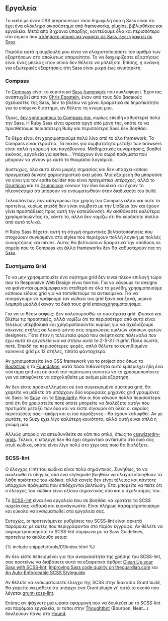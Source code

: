 
## Εργαλεία

Το καλό με έναν CSS preprocessor τόσο δημοφιλή όσο η Sass είναι ότι έχει ένα ολόκληρο οικοσύστημα από frameworks, plugins, βιβλιοθήκες και εργαλεία. Μετά από 8 χρόνια ύπαρξης, κοντεύουμε όλο και περισσότερο στο σημείο που [οτιδήποτε μπορεί να γραφτεί σε Sass, έχει γραφτεί σε Sass](https://kittygiraudel.com/2014/10/27/rethinking-atwoods-law/).

Παρόλα αυτά η συμβουλή μου είναι να ελαχιστοποιήσετε τον αριθμό των εξαρτήσεων στα απολύτως απαραίτητα. Το να διαχειρίζεστε εξαρτήσεις είναι ένας μπελάς στον οποίο δεν θέλετε να μπλέξετε. Επίσης, η ανάγκη για εξωτερικές εξαρτήσεις στη Sass είναι μικρή έως ανύπαρκτη.

### Compass

Το [Compass](http://compass-style.org/) είναι το κυριότερο [Sass framework](https://www.sitepoint.com/compass-or-bourbon-sass-frameworks/) που κυκλοφορεί. Έχοντας αναπτυχθεί από τον [Chris Eppstein](https://twitter.com/chriseppstein), έναν από τους δύο βασικούς σχεδιαστές της Sass, δεν το βλέπω να χάνει δραματικά σε δημοτικότητα για το επόμενο διάστημα, αν θέλετε τη γνώμη μου.

Όμως, [δεν χρησιμοποιώ το Compass πια](https://www.sitepoint.com/dont-use-compass-anymore/), κυρίως επειδή καθυστερεί πολύ την Sass. Η Ruby Sass είναι αρκετά αργή από μόνη της, οπότε το να προσθέτουμε περισσότερη Ruby και περισσότερη Sass δεν βοηθάει.

Το θέμα είναι ότι χρησιμοποιούμε πολύ λίγο από το όλο framework. Το Compass είναι τεράστιο. Τα mixins για συμβατότητα μεταξύ των browsers είναι απλά η κορυφή του παγόβουνου. Μαθηματικές συναρτήσεις, βοηθοί εικόνας, εργαλεία για sprites… Υπάρχουν ένα σωρό πράγματα που μπορούν να γίνουν με αυτό το θαυμάσιο λογισμικό.

Δυστυχώς, όλα αυτά είναι μικρής σημασίας και δεν υπάρχει κάποιο πραγματικά δυνατό χαρακτηριστικό εκεί μέσα. Μια εξαίρεση θα μπορούσε να γίνει για τον sprite builder που είναι *πραγματικά υπέροχος*, αλλά το [Grunticon](https://github.com/filamentgroup/grunticon) και το [Grumpicon](http://grumpicon.com/) κάνουν την ίδια δουλειά και έχουν το πλεονέκτημα ότι μπορούν να ενσωματωθούν στην διαδικασία του build.

Τελοσπάντων, δεν απαγορεύω την χρήση του Compass αλλά και ούτε το προτείνω, κυρίως επειδή δεν είναι συμβατό με την LibSass (αν και έχουν γίνει προσπάθειες προς αυτή την κατεύθυνση). Αν αισθάνεστε καλύτερα χρησιμοποιώντας το, κάντε το, αλλά δεν νομίζω ότι θα κερδίσετε πολλά από αυτό τελικά.

<div class="note">
  <p>Η Ruby Sass δέχεται αυτή τη στιγμή σημαντικές βελτιστοποιήσεις που στοχεύουν συγκριμένα στα styles που περιέχουν πολλή λογική με πολλές συναρτήσεις και mixins. Αυτές θα βελτιώσουν δραματικά την απόδοση σε σημείο που το Compass και άλλα frameworks δεν θα καθυστερούν πια τη Sass.</p>
</div>

### Συστήματα Grid

Το να μην χρησιμοποιείτε ένα σύστημα grid δεν είναι πλέον επιλογή τώρα που το Responsive Web Design είναι παντού. Για να κάνουμε τα designs να φαίνονται ομοιόμορφα και σταθερά σε όλα τα μεγέθη, χρησιμοποιούμε κάποιου είδους grid για να τοποθετούμε τα αντικείμενα. Για να αποφύγουμε να γράφουμε τον κώδικα του grid ξανά και ξανά, μερικά λαμπρά μυαλά έκαναν τα δικά τους grid επαναχρησιμοποιήσιμα.

Για να το θέσω σαφώς: Δεν πολυσυμπαθώ τα συστήματα grid. Φυσικά και βλέπω τις προοπτικές, αλλά νομίζω ότι τα περισσότερα από αυτά είναι τελείως υπερβολικά και χρησιμοποιούνται κυρίως για να σχεδιάζουμε κόκκινες στήλες σε λευκό φόντο στις σημειώσεις ομιλιών κάποιων φυτών designers. Πότε ήταν η τελευταία φορά που σκέφτηκατε *πάλι καλά που έχω αυτό το εργαλείο για να στήσω αυτό το 2-5-3.1-π grid*; Πολύ σωστά, ποτέ. Επειδή τις περισσότερες φορές, απλά θέλετε το συνηθισμένο κανονικό grid με 12 στήλες, τίποτα φανταχτερό.

Αν χρησιμοποιείτε ένα CSS framework για το project σας όπως το [Bootstrap](https://getbootstrap.com/) ή το [Foundation](https://get.foundation/), κατά πάσα πιθανότητα αυτό εμπεριέχει ήδη ένα σύστημα grid και σε αυτή την περίπτωση συνιστώ να το χρησιμοποιήσετε για να αποφύγετε να ασχοληθείτε με ακόμα μία εξάρτηση.

Αν δεν είστε προσκολλημένοι σε ένα συγκεκριμένο σύστημα grid, θα χαρείτε να μάθετε ότι υπάρχουν δύο κορυφαίες μηχανές grid γραμμένες σε Sass: το [Susy](https://www.oddbird.net/susy/) και το [Singularity](https://github.com/at-import/Singularity). Και οι δύο κάνουν πολλά περισσότερα από ότι θα χρειαστείτε ποτέ οπότε μπορείτε να διαλέξετε αυτήν που προτιμάτε μεταξύ των δύο και να είστε σίγουροι ότι όλες οι ακραίες περιπτώσεις σας&mdash;ακόμη και οι πιο παράξενες&mdash;θα έχουν καλυφθεί. Αν με ρωτάτε, το Suzy έχει λίγο καλύτερη κοινότητα, αλλά αυτή είναι απλά η γνώμη μου.

Αλλιώς μπορείς να απευθυνθείτε σε κάτι πιο απλό, όπως το [csswizardry-grids](https://github.com/csswizardry/csswizardry-grids). Τελικά, η επιλογή δεν θα έχει σημαντικό αντίκτυπο στο δικό σας στυλ κώδικα, οπότε είναι λίγο πολύ στο χέρι σας ποιο θα διαλέξετε.

### SCSS-lint

Ο έλεγχος (lint) του κώδικα είναι πολύ σημαντικός. Συνήθως, το να ακολουθείτε οδηγίες από ένα styleguide βοηθάει να ελαχιστοποιηθούν τα λάθη ποιότητας του κώδικα, αλλά κανείς δεν είναι τέλειος και πάντοτε υπάρχουν πράγματα που επιδέχονται βελτίωση. Έτσι μπορείτε να πείτε ότι ο έλεγχος του κώδικα είναι εξίσου σημαντικός όσο και ο σχολιασμός του.

Το [SCSS-lint](https://github.com/causes/scss-lint) είναι ένα εργαλείο που σε βοηθάει να κρατάτε τα SCSS αρχεία σας καθαρά και ευανάγνωστα. Είναι πλήρως παραμετροποιήσιμο και εύκολο να ενσωματωθεί στα εργαλεία σας.

Ευτυχώς, οι προτεινόμενες ρυθμίσεις του SCSS-lint είναι αρκετά παρόμοιες με αυτές που περιγράφονται στο παρόν έγγραφο. Αν θέλετε να παραμετροποιήσετε το SCSS-lint σύμφωνα με τα Sass Guidelines, προτείνω το ακόλουθο setup:

{% include snippets/tools/01/index.html %}

Αν δεν είστε πεπεισμένοι για την αναγκαιότητα της χρήσης του SCSS-lint, σας προτείνω να διαβάσετε αυτά τα εξαιρετικά άρθρα: [Clean Up your Sass with SCSS-lint](https://blog.martinhujer.cz/clean-up-your-sass-with-scss-lint/), [Improving Sass code quality on theguardian.com](https://www.theguardian.com/info/developer-blog/2014/may/13/improving-sass-code-quality-on-theguardiancom) και [An Auto-Enforceable SCSS Styleguide](https://davidtheclark.com/scss-lint-styleguide/).

<div class="note">
  <p>Αν θέλετε να ενσωματώσετε έλεγχο της SCSS στην διακασία Grunt build, θα χαρείτε να μάθετε ότι υπάρχει ένα Grunt plugin γι' αυτό το σκοπό που λέγεται <a href="https://github.com/ahmednuaman/grunt-scss-lint">grunt-scss-lint</a>.</p>
  <p>Επίσης αν ψάχνετε μια ωραία εφαρμογή που να δουλεύει με το SCSS-lint και παρόμοια εργαλεία, οι τύποι στην <a href="https://thoughtbot.com/">Thoughtbot</a> (Bourbon, Neat…) δουλεύουν πάνω στο <a href="https://houndci.com/">Hound</a>.</p>
</div>
